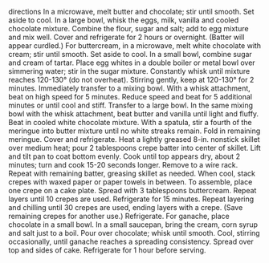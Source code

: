 directions
In a microwave, melt butter and chocolate; stir until smooth. Set aside to cool. In a large bowl, whisk the eggs, milk, vanilla and cooled chocolate mixture. Combine the flour, sugar and salt; add to egg mixture and mix well. Cover and refrigerate for 2 hours or overnight. (Batter will appear curdled.)
For buttercream, in a microwave, melt white chocolate with cream; stir until smooth. Set aside to cool. In a small bowl, combine sugar and cream of tartar.
Place egg whites in a double boiler or metal bowl over simmering water; stir in the sugar mixture. Constantly whisk until mixture reaches 120-130° (do not overheat). Stirring gently, keep at 120-130° for 2 minutes. Immediately transfer to a mixing bowl.
With a whisk attachment, beat on high speed for 5 minutes. Reduce speed and beat for 5 additional minutes or until cool and stiff. Transfer to a large bowl.
In the same mixing bowl with the whisk attachment, beat butter and vanilla until light and fluffy. Beat in cooled white chocolate mixture. With a spatula, stir a fourth of the meringue into butter mixture until no white streaks remain. Fold in remaining meringue. Cover and refrigerate.
Heat a lightly greased 8-in. nonstick skillet over medium heat; pour 2 tablespoons crepe batter into center of skillet. Lift and tilt pan to coat bottom evenly. Cook until top appears dry, about 2 minutes; turn and cook 15-20 seconds longer. Remove to a wire rack. Repeat with remaining batter, greasing skillet as needed.
When cool, stack crepes with waxed paper or paper towels in between.
To assemble, place one crepe on a cake plate. Spread with 3 tablespoons buttercream. Repeat layers until 10 crepes are used. Refrigerate for 15 minutes. Repeat layering and chilling until 30 crepes are used, ending layers with a crepe. (Save remaining crepes for another use.) Refrigerate.
For ganache, place chocolate in a small bowl. In a small saucepan, bring the cream, corn syrup and salt just to a boil. Pour over chocolate; whisk until smooth. Cool, stirring occasionally, until ganache reaches a spreading consistency. Spread over top and sides of cake. Refrigerate for 1 hour before serving.